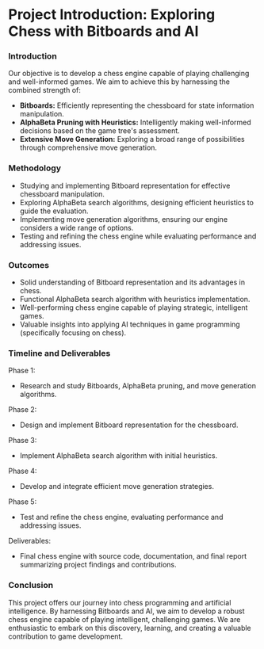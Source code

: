 # Project Introduction: Exploring Chess with Bitboards and AI

### Introduction

Our objective is to develop a chess engine capable of playing challenging and well-informed games. 
We aim to achieve this by harnessing the combined strength of:

- **Bitboards:** Efficiently representing the chessboard for state information manipulation.
- **AlphaBeta Pruning with Heuristics:** Intelligently making well-informed decisions based on the game tree's assessment.
- **Extensive Move Generation:** Exploring a broad range of possibilities through comprehensive move generation.

### Methodology

- Studying and implementing Bitboard representation for effective chessboard manipulation.
- Exploring AlphaBeta search algorithms, designing efficient heuristics to guide the evaluation.
- Implementing move generation algorithms, ensuring our engine considers a wide range of options.
- Testing and refining the chess engine while evaluating performance and addressing issues.

### Outcomes

- Solid understanding of Bitboard representation and its advantages in chess.
- Functional AlphaBeta search algorithm with heuristics implementation.
- Well-performing chess engine capable of playing strategic, intelligent games.
- Valuable insights into applying AI techniques in game programming (specifically focusing on chess).

### Timeline and Deliverables

Phase 1:
- Research and study Bitboards, AlphaBeta pruning, and move generation algorithms.

Phase 2:
- Design and implement Bitboard representation for the chessboard.

Phase 3:
- Implement AlphaBeta search algorithm with initial heuristics.

Phase 4:
- Develop and integrate efficient move generation strategies.

Phase 5:
- Test and refine the chess engine, evaluating performance and addressing issues.

Deliverables:
- Final chess engine with source code, documentation, and final report summarizing project findings and contributions.

### Conclusion

This project offers our journey into chess programming and artificial intelligence. 
By harnessing Bitboards and AI, we aim to develop a robust chess engine capable of playing intelligent, 
challenging games. We are enthusiastic to embark on this discovery, learning, and creating a valuable contribution 
to game development.
